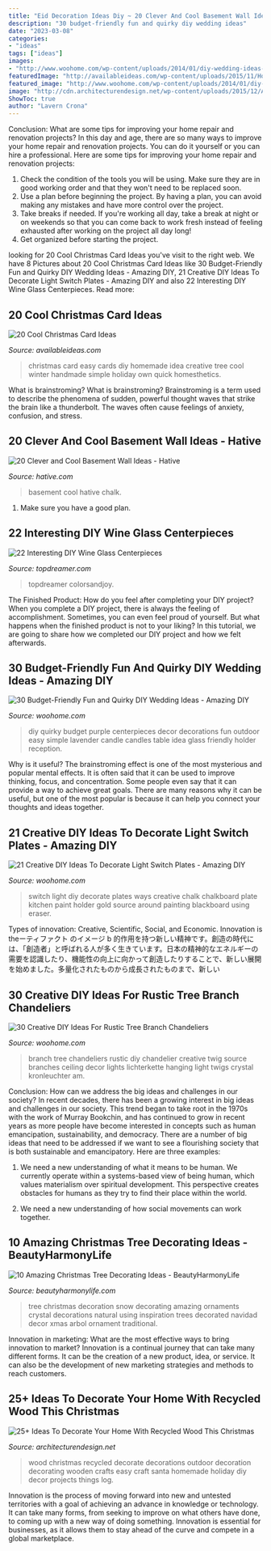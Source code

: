```yaml
---
title: "Eid Decoration Ideas Diy ~ 20 Clever And Cool Basement Wall Ideas"
description: "30 budget-friendly fun and quirky diy wedding ideas"
date: "2023-03-08"
categories:
- "ideas"
tags: ["ideas"]
images:
- "http://www.woohome.com/wp-content/uploads/2014/01/diy-wedding-ideas-26.jpg"
featuredImage: "http://availableideas.com/wp-content/uploads/2015/11/Homemade-Christmas-Card-Idea.jpg"
featured_image: "http://www.woohome.com/wp-content/uploads/2014/01/diy-wedding-ideas-26.jpg"
image: "http://cdn.architecturendesign.net/wp-content/uploads/2015/12/AD-Ideas-To-Decorate-Your-Home-With-Recycled-Wood-This-07.jpg"
ShowToc: true
author: "Lavern Crona"
---
```



Conclusion: What are some tips for improving your home repair and renovation projects?
In this day and age, there are so many ways to improve your home repair and renovation projects. You can do it yourself or you can hire a professional. Here are some tips for improving your home repair and renovation projects: 
1. Check the condition of the tools you will be using. Make sure they are in good working order and that they won't need to be replaced soon. 
2. Use a plan before beginning the project. By having a plan, you can avoid making any mistakes and have more control over the project. 
3. Take breaks if needed. If you're working all day, take a break at night or on weekends so that you can come back to work fresh instead of feeling exhausted after working on the project all day long! 
4. Get organized before starting the project.

	

		
looking for 20 Cool Christmas Card Ideas you've visit to the right web. We have 8 Pictures about 20 Cool Christmas Card Ideas like 30 Budget-Friendly Fun and Quirky DIY Wedding Ideas - Amazing DIY, 21 Creative DIY Ideas To Decorate Light Switch Plates - Amazing DIY and also 22 Interesting DIY Wine Glass Centerpieces. Read more:
		
    
## 20 Cool Christmas Card Ideas

<img loading=lazy src="http://availableideas.com/wp-content/uploads/2015/11/Homemade-Christmas-Card-Idea.jpg" onerror="this.onerror=null;this.src='https://tse4.mm.bing.net/th?id=OIP.kHOtryA2YO2B1RkscnNAjwHaLJ&amp;pid=15.1';" alt="20 Cool Christmas Card Ideas">

_Source: availableideas.com_

>christmas card easy cards diy homemade idea creative tree cool winter handmade simple holiday own quick homesthetics. 

	

What is brainstroming?
What is brainstroming? Brainstroming is a term used to describe the phenomena of sudden, powerful thought waves that strike the brain like a thunderbolt. The waves often cause feelings of anxiety, confusion, and stress.

    
## 20 Clever And Cool Basement Wall Ideas - Hative

<img loading=lazy src="https://hative.com/wp-content/uploads/2014/05/basement-wall-ideas/17-chalk-wall-basement.jpg" onerror="this.onerror=null;this.src='https://tse1.mm.bing.net/th?id=OIP.XIAcBqTxaZNxCML3d3ajDwHaLH&amp;pid=15.1';" alt="20 Clever and Cool Basement Wall Ideas - Hative">

_Source: hative.com_

>basement cool hative chalk. 

	

1. Make sure you have a good plan.

    
## 22 Interesting DIY Wine Glass Centerpieces

<img loading=lazy src="https://topdreamer.com/wp-content/uploads/2013/11/wine-glass-centerpiece-15-634x845.jpg" onerror="this.onerror=null;this.src='https://tse4.mm.bing.net/th?id=OIP.hdTijwwHul8-lWQM_Iao-wHaJ3&amp;pid=15.1';" alt="22 Interesting DIY Wine Glass Centerpieces">

_Source: topdreamer.com_

>topdreamer colorsandjoy. 

	

The Finished Product: How do you feel after completing your DIY project?
When you complete a DIY project, there is always the feeling of accomplishment. Sometimes, you can even feel proud of yourself. But what happens when the finished product is not to your liking? In this tutorial, we are going to share how we completed our DIY project and how we felt afterwards.

    
## 30 Budget-Friendly Fun And Quirky DIY Wedding Ideas - Amazing DIY

<img loading=lazy src="http://www.woohome.com/wp-content/uploads/2014/01/diy-wedding-ideas-26.jpg" onerror="this.onerror=null;this.src='https://tse2.mm.bing.net/th?id=OIP.MOcZa_GFVqs3W-8gzIxaZwHaLH&amp;pid=15.1';" alt="30 Budget-Friendly Fun and Quirky DIY Wedding Ideas - Amazing DIY">

_Source: woohome.com_

>diy quirky budget purple centerpieces decor decorations fun outdoor easy simple lavender candle candles table idea glass friendly holder reception. 

	

Why is it useful?
The brainstroming effect is one of the most mysterious and popular mental effects. It is often said that it can be used to improve thinking, focus, and concentration. Some people even say that it can provide a way to achieve great goals. There are many reasons why it can be useful, but one of the most popular is because it can help you connect your thoughts and ideas together.

    
## 21 Creative DIY Ideas To Decorate Light Switch Plates - Amazing DIY

<img loading=lazy src="http://www.woohome.com/wp-content/uploads/2013/10/DIY-Ways-To-Decorate-A-Light-Switch-Plate-9.jpg" onerror="this.onerror=null;this.src='https://tse3.mm.bing.net/th?id=OIP.19Xwx7JraZQeKjZa-qlMeQHaLE&amp;pid=15.1';" alt="21 Creative DIY Ideas To Decorate Light Switch Plates - Amazing DIY">

_Source: woohome.com_

>switch light diy decorate plates ways creative chalk chalkboard plate kitchen paint holder gold source around painting blackboard using eraser. 

	

Types of innovation: Creative, Scientific, Social, and Economic.
Innovation is theーティファクト のイメージ b 的作用を持つ新しい精神です。創造の時代には、「創造者」と呼ばれる人が多く生きています。日本の精神的なエネルギーの需要を認識したり、機能性の向上に向かって創造したりすることで、新しい展開を始めました。多量化されたものから成長されたものまで、新しい

    
## 30 Creative DIY Ideas For Rustic Tree Branch Chandeliers

<img loading=lazy src="http://www.woohome.com/wp-content/uploads/2013/09/Rustic-Tree-Branch-Chandeliers-10.jpg" onerror="this.onerror=null;this.src='https://tse2.mm.bing.net/th?id=OIP.rh9_gJXNjCzsbMfYZW1LtQHaLI&amp;pid=15.1';" alt="30 Creative DIY Ideas For Rustic Tree Branch Chandeliers">

_Source: woohome.com_

>branch tree chandeliers rustic diy chandelier creative twig source branches ceiling decor lights lichterkette hanging light twigs crystal kronleuchter am. 

	

Conclusion: How can we address the big ideas and challenges in our society?
In recent decades, there has been a growing interest in big ideas and challenges in our society. This trend began to take root in the 1970s with the work of Murray Bookchin, and has continued to grow in recent years as more people have become interested in concepts such as human emancipation, sustainability, and democracy.
There are a number of big ideas that need to be addressed if we want to see a flourishing society that is both sustainable and emancipatory. Here are three examples:

1) We need a new understanding of what it means to be human. We currently operate within a systems-based view of being human, which values materialism over spiritual development. This perspective creates obstacles for humans as they try to find their place within the world.

2) We need a new understanding of how social movements can work together.

    
## 10 Amazing Christmas Tree Decorating Ideas - BeautyHarmonyLife

<img loading=lazy src="https://beautyharmonylife.com/wp-content/uploads/2013/11/White-Christmas-Tree-Ornaments.jpg" onerror="this.onerror=null;this.src='https://tse2.mm.bing.net/th?id=OIP.4xflM8bcDAsBigFrIqPCXQHaLH&amp;pid=15.1';" alt="10 Amazing Christmas Tree Decorating Ideas - BeautyHarmonyLife">

_Source: beautyharmonylife.com_

>tree christmas decoration snow decorating amazing ornaments crystal decorations natural using inspiration trees decorated navidad decor xmas arbol ornament traditional. 

	

Innovation in marketing: What are the most effective ways to bring innovation to market?
Innovation is a continual journey that can take many different forms. It can be the creation of a new product, idea, or service. It can also be the development of new marketing strategies and methods to reach customers.

    
## 25+ Ideas To Decorate Your Home With Recycled Wood This Christmas

<img loading=lazy src="http://cdn.architecturendesign.net/wp-content/uploads/2015/12/AD-Ideas-To-Decorate-Your-Home-With-Recycled-Wood-This-07.jpg" onerror="this.onerror=null;this.src='https://tse3.mm.bing.net/th?id=OIP.inxbygnc2H6XsgRyXn9qrQAAAA&amp;pid=15.1';" alt="25+ Ideas To Decorate Your Home With Recycled Wood This Christmas">

_Source: architecturendesign.net_

>wood christmas recycled decorate decorations outdoor decoration decorating wooden crafts easy craft santa homemade holiday diy decor projects things log. 

	

Innovation is the process of moving forward into new and untested territories with a goal of achieving an advance in knowledge or technology. It can take many forms, from seeking to improve on what others have done, to coming up with a new way of doing something. Innovation is essential for businesses, as it allows them to stay ahead of the curve and compete in a global marketplace.

